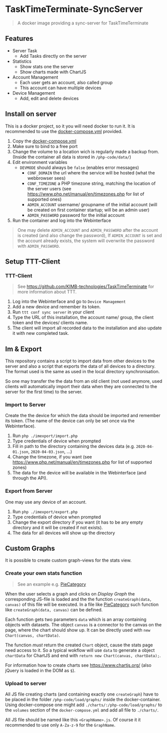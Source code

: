 # TaskTimeTerminate-SyncServer
> A docker image providing a sync-server for TaskTimeTerminate

## Features
- Server Task
	- Add Tasks directly on the server
- Statistics
	- Show stats one the server
	- Show charts made with ChartJS 
- Account Management
	- Each user gets an account, also called group
	- This account can have multiple devices
- Device Management
	- Add, edit and delete devices

## Install on server
This is a docker project, so it you will need docker to run it.
It is recommended to use the [docker-compose.yml](https://github.com/KIMB-technologies/TaskTimeTerminateServer/blob/master/docker-compose.yml) provided.

1. Copy the [docker-compose.yml](https://github.com/KIMB-technologies/TaskTimeTerminateServer/blob/master/docker-compose.yml)
2. Make sure to bind to a free port
3. Change the volume to a location wich is regularly made a backup from. (Inside the container all data is stored in `/php-code/data/`)
4. Edit environment variables
	- `DEVMODE` should always be `false` (enables error messages)
      - `CONF_DOMAIN` the url where the service will be hosted (what the webbrowser sees)
      - `CONF_TIMEZONE` a PHP timezone string, matching the location of the server users (see https://www.php.net/manual/en/timezones.php for list of supported ones)
      - `ADMIN_ACCOUNT` username/ groupname of the initial account (will be created on first container startup; will be an admin user)
      - `ADMIN_PASSWORD` password for the initial account
5. Run the container and log into the Webinterface

> One may delete `ADMIN_ACCOUNT` and `ADMIN_PASSWORD` after the account is created (and also change the password),
> If `ADMIN_ACCOUNT` is set and the account already exists, the system will overwrite the password with `ADMIN_PASSWORD`.

## Setup TTT-Client
### TTT-Client
> See https://github.com/KIMB-technologies/TaskTimeTerminate for more information about TTT.

1. Log into the Webinterface and go to `Device Management`
2. Add a new device and remember its token.
3. Run `ttt conf sync server` in your client
4. Type the URL of this installation, the account name/ group, the client token and the devices/ clients name.
5. The client will import all recorded data to the installation and also update it with new completed task.

## Im & Export
This repository contains a script to import data from other devices to the server
and also a script that exports the data of all devices to a directory.
The format used is the same as used in the local directory synchronisation.

So one may transfer the the data from an old client (not used anymore, used clients will
automatically import their data when they are connected to the server for the first time)
to the server.

### Import to Server
Create the the device for which the data should be imported and 
remember its token. (The name of the device can only be set once via the Webinterface).

1. Run `php ./imexport/import.php`
2. Type credentials of device when prompted
3. Fill in path to the directory containing the devices data (e.g. `2020-04-01.json`, `2020-04-03.json`, ...)
4. Change the timezone, if you want (see https://www.php.net/manual/en/timezones.php for list of supported zones)
5. The data for the device will be available in the Webinterface (and through the API).

### Export from Server
One may use any device of an account.

1. Run `php ./imexport/export.php`
2. Type credentials of device when prompted
3. Change the export directory if you want (it has to be any empty directory and it will be created if not exists). 
4. The data for all devices will show up the directory

## Custom Graphs
It is possible to create custom graph-views for the stats view.

### Create your own stats function
> See an example e.g. [PieCategory](https://github.com/KIMB-technologies/TaskTimeTerminateServer/blob/master/php/load/graphs/PieCategory.js)

When the user selects a graph and clicks on *Display Graph* the corresponding JS-file is loaded and the the function `createGraph(data, canvas)`
of this file will be executed. In a file like [PieCategory](https://github.com/KIMB-technologies/TaskTimeTerminateServer/blob/master/php/load/graphs/PieCategory.js)
such function like `createGraph(data, canvas)` can be defined.

Each function gets two parameters `data` which is an array containing objects with datasets.
The object `canvas` is a connector to the canvas on the page, where the chart should show up.
It can be directly used with `new Chart(canvas, chartData)`.

The function *must* return the created `Chart` object, cause the stats page need access to it.
So a typical wokflow will use `data` to generate a object `chartData` for ChartJS and 
end with `return new Chart(canvas, chartData);`.

For information how to create charts see https://www.chartjs.org/ (also jQuery is loaded in the DOM as `$`).

### Upload to server
All JS file creating charts (and containing exactly one `createGraph`) have to be placed in the folder
`/php-code/load/graphs/` inside the docker-container. Using docker-compose one might add
`./charts/:/php-code/load/graphs/` to the `volumes` section of the `docker-compose.yml` and 
add all file to `./charts/`.

All JS file should be named like this `<GraphName>.js`. Of course it it recommended to 
use only `A-Za-z-9` for the `GraphName`.